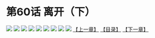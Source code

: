 # 第60话 离开（下）
![](https://mhpic.xiaomingtaiji.net/comic/D/斗破苍穹拆分版/60话/1.jpg-zymk.middle.webp)
![](https://mhpic.xiaomingtaiji.net/comic/D/斗破苍穹拆分版/60话/2.jpg-zymk.middle.webp)
![](https://mhpic.xiaomingtaiji.net/comic/D/斗破苍穹拆分版/60话/3.jpg-zymk.middle.webp)
![](https://mhpic.xiaomingtaiji.net/comic/D/斗破苍穹拆分版/60话/4.jpg-zymk.middle.webp)
![](https://mhpic.xiaomingtaiji.net/comic/D/斗破苍穹拆分版/60话/5.jpg-zymk.middle.webp)
![](https://mhpic.xiaomingtaiji.net/comic/D/斗破苍穹拆分版/60话/6.jpg-zymk.middle.webp)
![](https://mhpic.xiaomingtaiji.net/comic/D/斗破苍穹拆分版/60话/7.jpg-zymk.middle.webp)
![](https://mhpic.xiaomingtaiji.net/comic/D/斗破苍穹拆分版/60话/8.jpg-zymk.middle.webp)
![](https://mhpic.xiaomingtaiji.net/comic/D/斗破苍穹拆分版/60话/9.jpg-zymk.middle.webp)
[【上一章】](./59.md)
[【目录】](./READMD.md)
[【下一章】](./61.md)
